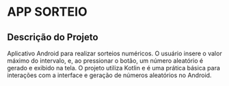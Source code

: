 # APP SORTEIO

## Descrição do Projeto
Aplicativo Android para realizar sorteios numéricos. O usuário insere o valor máximo do intervalo, e, ao pressionar o botão, um número aleatório é gerado e exibido na tela. O projeto utiliza Kotlin e é uma prática básica para interações com a interface e geração de números aleatórios no Android.
